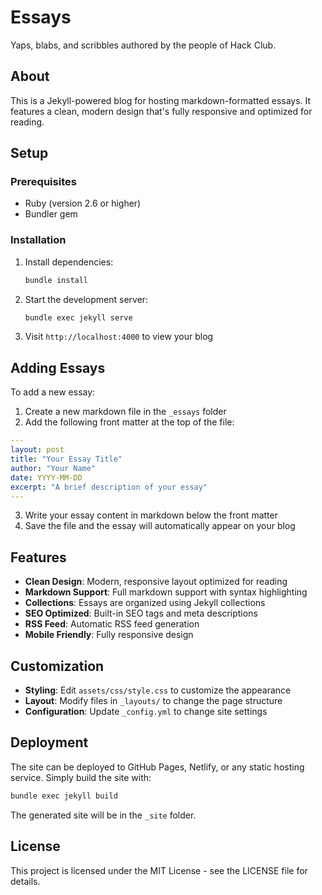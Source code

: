 # Essays

Yaps, blabs, and scribbles authored by the people of Hack Club.

## About

This is a Jekyll-powered blog for hosting markdown-formatted essays. It features a clean, modern design that's fully responsive and optimized for reading.

## Setup

### Prerequisites

- Ruby (version 2.6 or higher)
- Bundler gem

### Installation

1. Install dependencies:
   ```bash
   bundle install
   ```

2. Start the development server:
   ```bash
   bundle exec jekyll serve
   ```

3. Visit `http://localhost:4000` to view your blog

## Adding Essays

To add a new essay:

1. Create a new markdown file in the `_essays` folder
2. Add the following front matter at the top of the file:

```yaml
---
layout: post
title: "Your Essay Title"
author: "Your Name"
date: YYYY-MM-DD
excerpt: "A brief description of your essay"
---
```

3. Write your essay content in markdown below the front matter
4. Save the file and the essay will automatically appear on your blog

## Features

- **Clean Design**: Modern, responsive layout optimized for reading
- **Markdown Support**: Full markdown support with syntax highlighting
- **Collections**: Essays are organized using Jekyll collections
- **SEO Optimized**: Built-in SEO tags and meta descriptions
- **RSS Feed**: Automatic RSS feed generation
- **Mobile Friendly**: Fully responsive design

## Customization

- **Styling**: Edit `assets/css/style.css` to customize the appearance
- **Layout**: Modify files in `_layouts/` to change the page structure
- **Configuration**: Update `_config.yml` to change site settings

## Deployment

The site can be deployed to GitHub Pages, Netlify, or any static hosting service. Simply build the site with:

```bash
bundle exec jekyll build
```

The generated site will be in the `_site` folder.

## License

This project is licensed under the MIT License - see the LICENSE file for details.